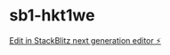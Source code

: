# sb1-hkt1we

[Edit in StackBlitz next generation editor ⚡️](https://stackblitz.com/~/github.com/ughurals/sb1-hkt1we)